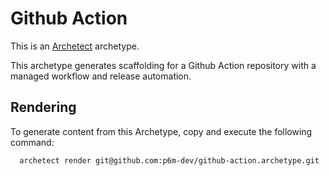 # Github Action

This is an [Archetect](https://archetect.github.io/) archetype.

This archetype generates scaffolding for a Github Action repository with a
managed workflow and release automation.

## Rendering

To generate content from this Archetype, copy and execute the following command:

```sh
  archetect render git@github.com:p6m-dev/github-action.archetype.git
```
